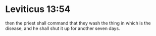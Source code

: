 # Leviticus 13:54

then the priest shall command that they wash the thing in which is the disease, and he shall shut it up for another seven days.
